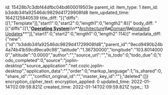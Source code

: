 id: 15428b7c3dbf44dfbc04bd600019503e
parent_id: 
item_type: 1
item_id: b3ddb34fa92546dc9829d41729908fd8
item_updated_time: 1642125840539
title_diff: "[{\"diffs\":[[1,\"Template\"]],\"start1\":0,\"start2\":0,\"length1\":0,\"length2\":8}]"
body_diff: "[{\"diffs\":[[1,\"**<ins>Operating System</ins>**\\\n**<ins>Architecture</ins>**\\\n**<ins>Domain</ins>**\\\n**<ins>Installed Updates</ins>**\"]],\"start1\":0,\"start2\":0,\"length1\":0,\"length2\":114}]"
metadata_diff: {"new":{"id":"b3ddb34fa92546dc9829d41729908fd8","parent_id":"9ecd9490b24b4a74b41b59cd9eca9c98","latitude":"1.36730000","longitude":"103.80140000","altitude":"0.0000","author":"","source_url":"","is_todo":0,"todo_due":0,"todo_completed":0,"source":"joplin-desktop","source_application":"net.cozic.joplin-desktop","application_data":"","order":0,"markup_language":1,"is_shared":0,"share_id":"","conflict_original_id":"","master_key_id":""},"deleted":[]}
encryption_cipher_text: 
encryption_applied: 0
updated_time: 2022-01-14T02:09:59.821Z
created_time: 2022-01-14T02:09:59.821Z
type_: 13